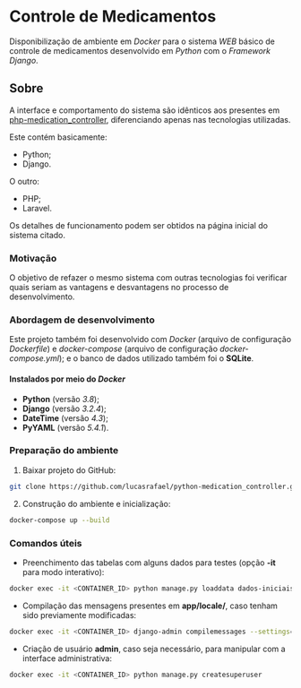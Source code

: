 # Controle de Medicamentos

Disponibilização de ambiente em *Docker* para o sistema *WEB* básico de controle de medicamentos desenvolvido em *Python* com o *Framework Django*.

## Sobre

A interface e comportamento do sistema são idênticos aos presentes em [php-medication_controller](https://github.com/lucasrafael/php-medication_controller), diferenciando apenas nas tecnologias utilizadas.

Este contém basicamente:
- Python;
- Django.

O outro:
- PHP;
- Laravel.

Os detalhes de funcionamento podem ser obtidos na página inicial do sistema citado.

### Motivação

O objetivo de refazer o mesmo sistema com outras tecnologias foi verificar quais seriam as vantagens e desvantagens no processo de desenvolvimento.

### Abordagem de desenvolvimento

Este projeto também foi desenvolvido com *Docker* (arquivo de configuração *Dockerfile*) e *docker-compose* (arquivo de configuração *docker-compose.yml*); e o banco de dados utilizado também foi o **SQLite**.

#### Instalados por meio do *Docker* 

- **Python** (versão *3.8*);
- **Django** (versão *3.2.4*);
- **DateTime** (versão *4.3*);
- **PyYAML** (versão *5.4.1*).

### Preparação do ambiente

1. Baixar projeto do GitHub:
```sh
git clone https://github.com/lucasrafael/python-medication_controller.git
```

2. Construção do ambiente e inicialização:
```sh
docker-compose up --build
```

### Comandos úteis

- Preenchimento das tabelas com alguns dados para testes (opção **-it** para modo interativo): 
```sh
docker exec -it <CONTAINER_ID> python manage.py loaddata dados-iniciais.yaml
```

- Compilação das mensagens presentes em **app/locale/**, caso tenham sido previamente modificadas:
```sh
docker exec -it <CONTAINER_ID> django-admin compilemessages --settings=locale
```

- Criação de usuário **admin**, caso seja necessário, para manipular com a interface administrativa:
```sh
docker exec -it <CONTAINER_ID> python manage.py createsuperuser
```
